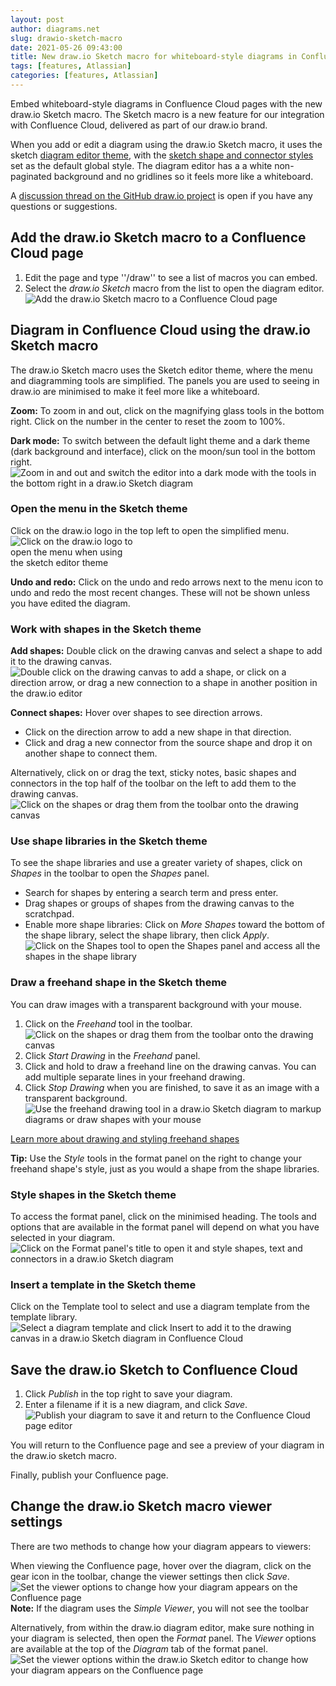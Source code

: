 ```yaml
---
layout: post
author: diagrams.net
slug: drawio-sketch-macro
date: 2021-05-26 09:43:00
title: New draw.io Sketch macro for whiteboard-style diagrams in Confluence Cloud
tags: [features, Atlassian]
categories: [features, Atlassian]
---
```


Embed whiteboard-style diagrams in Confluence Cloud pages with the new draw.io Sketch macro. The Sketch macro is a new feature for our integration with Confluence Cloud, delivered as part of our draw.io brand.

When you add or edit a diagram using the draw.io Sketch macro, it uses the sketch [diagram editor theme](/blog/diagram-editor-theme.html), with the [sketch shape and connector styles](/blog/rough-style.html) set as the default global style. The diagram editor has a a white non-paginated background and no gridlines so it feels more like a whiteboard. 

A [discussion thread on the GitHub draw.io project](https://github.com/jgraph/drawio/discussions/2056) is open if you have any questions or suggestions.
## Add the draw.io Sketch macro to a Confluence Cloud page

1. Edit the page and type ''/draw'' to see a list of macros you can embed.
2. Select the _draw.io Sketch_ macro from the list to open the diagram editor. 
<br /><img src="/assets/img/blog/drawio-sketch-insert.png" style="width=100%;max-width:500px;height:auto;" alt="Add the draw.io Sketch macro to a Confluence Cloud page">


## Diagram in Confluence Cloud using the draw.io Sketch macro

The draw.io Sketch macro uses the Sketch editor theme, where the menu and diagramming tools are simplified. The panels you are used to seeing in draw.io are minimised to make it feel more like a whiteboard.

**Zoom:** To zoom in and out, click on the magnifying glass tools in the bottom right. Click on the number in the center to reset the zoom to 100%.

**Dark mode:** To switch between the default light theme and a dark theme (dark background and interface), click on the moon/sun tool in the bottom right. 
<br /><img src="/assets/img/blog/sketch-conf-zoom-dark.png" style="width=100%;max-width:500px;height:auto;" alt="Zoom in and out and switch the editor into a dark mode with the tools in the bottom right in a draw.io Sketch diagram">

### Open the menu in the Sketch theme

Click on the draw.io logo in the top left to open the simplified menu. 
<br /><img src="/assets/img/blog/sketch-conf-menu.png" style="width=100%;max-width:200px;height:auto;" alt="Click on the draw.io logo to open the menu when using the sketch editor theme">

**Undo and redo:** Click on the undo and redo arrows next to the menu icon to undo and redo the most recent changes. These will not be shown unless you have edited the diagram.


### Work with shapes in the Sketch theme

**Add shapes:** Double click on the drawing canvas and select a shape to add it to the drawing canvas.
<br /><img src="/assets/img/blog/sketch-ui-add-shapes.gif" style="width=100%;max-width:500px;height:auto;" alt="Double click on the drawing canvas to add a shape, or click on a direction arrow, or drag a new connection to a shape in another position in the draw.io editor">

**Connect shapes:** Hover over shapes to see direction arrows.
* Click on the direction arrow to add a new shape in that direction.
* Click and drag a new connector from the source shape and drop it on another shape to connect them.

Alternatively, click on or drag the text, sticky notes, basic shapes and connectors in the top half of the toolbar on the left to add them to the drawing canvas. 
<br /><img src="/assets/img/blog/sketch-conf-toolbar-shapes.png" style="width=100%;max-width:500px;height:auto;" alt="Click on the shapes or drag them from the toolbar onto the drawing canvas">

### Use shape libraries in the Sketch theme

To see the shape libraries and use a greater variety of shapes, click on _Shapes_ in the toolbar to open the _Shapes_ panel. 
* Search for shapes by entering a search term and press enter. 
* Drag shapes or groups of shapes from the drawing canvas to the scratchpad. 
* Enable more shape libraries: Click on _More Shapes_ toward the bottom of the shape library, select the shape library, then click _Apply_.
<br /><img src="/assets/img/blog/sketch-conf-shapes-panel.png" style="width=100%;max-width:500px;height:auto;" alt="Click on the Shapes tool to open the Shapes panel and access all the shapes in the shape library">

### Draw a freehand shape in the Sketch theme

You can draw images with a transparent background with your mouse. 

1. Click on the _Freehand_ tool in the toolbar.
<br /><img src="/assets/img/blog/sketch-conf-freehand.png" style="width=100%;max-width:500px;height:auto;" alt="Click on the shapes or drag them from the toolbar onto the drawing canvas">
2. Click _Start Drawing_ in the _Freehand_ panel. 
3. Click and hold to draw a freehand line on the drawing canvas. You can add multiple separate lines in your freehand drawing.
4. Click _Stop Drawing_ when you are finished, to save it as an image with a transparent background. 
<br /><img src="/assets/img/blog/sketch-ui-freehand-drawing.gif" style="width=100%;max-width:500px;height:auto;" alt="Use the freehand drawing tool in a draw.io Sketch diagram to markup diagrams or draw shapes with your mouse">

[Learn more about drawing and styling freehand shapes](/blog/freehand-drawing.html)

**Tip:** Use the _Style_ tools in the format panel on the right to change your freehand shape's style, just as you would a shape from the shape libraries.


### Style shapes in the Sketch theme

To access the format panel, click on the minimised heading. The tools and options that are available in the format panel will depend on what you have selected in your diagram. 
<br /><img src="/assets/img/blog/sketch-conf-format-panel.png" style="width=100%;max-width:500px;height:auto;" alt="Click on the Format panel's title to open it and style shapes, text and connectors in a draw.io Sketch diagram">


### Insert a template in the Sketch theme

Click on the Template tool to select and use a diagram template from the template library.
<br /><img src="/assets/img/blog/sketch-conf-template-manager.png" style="width=100%;max-width:500px;height:auto;" alt="Select a diagram template and click Insert to add it to the drawing canvas in a draw.io Sketch diagram in Confluence Cloud">


## Save the draw.io Sketch to Confluence Cloud

1. Click _Publish_ in the top right to save your diagram.
2. Enter a filename if it is a new diagram, and click _Save_. 
<br /><img src="/assets/img/blog/confluence-cloud-sketch-publish.png" style="width=100%;max-width:500px;height:auto;" alt="Publish your diagram to save it and return to the Confluence Cloud page editor">

You will return to the Confluence page and see a preview of your diagram in the draw.io sketch macro. 

Finally, publish your Confluence page.

## Change the draw.io Sketch macro viewer settings

There are two methods to change how your diagram appears to viewers:

When viewing the Confluence page, hover over the diagram, click on the gear icon in the toolbar, change the viewer settings then click _Save_. 
<br /><img src="/assets/img/blog/confluence-cloud-sketch-viewer-options.png" style="width=100%;max-width:500px;height:auto;" alt="Set the viewer options to change how your diagram appears on the Confluence page">
<br />**Note:** If the diagram uses the _Simple Viewer_, you will not see the toolbar

Alternatively, from within the draw.io diagram editor, make sure nothing in your diagram is selected, then open the _Format_ panel. The _Viewer_ options are available at the top of the _Diagram_ tab of the format panel.
<br /><img src="/assets/img/blog/sketch-conf-viewer-settings.png" style="width=100%;max-width:500px;height:auto;" alt="Set the viewer options within the draw.io Sketch editor to change how your diagram appears on the Confluence page">

